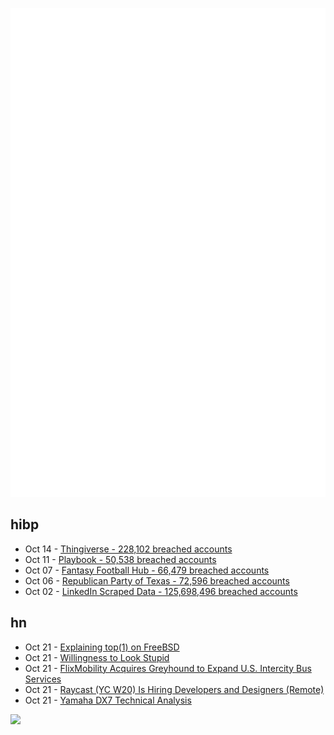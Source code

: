 ![Metrics](https://raw.githubusercontent.com/phixion/phixion/master/metrics.svg)

## hibp

<!--
for https://github.com/phixion/phixion/blob/main/.github/workflows/feeds.yml
-->
<!--START_SECTION:haveibeenpwnd-->
- Oct 14 - [Thingiverse - 228,102 breached accounts](https://haveibeenpwned.com/PwnedWebsites#Thingiverse)
- Oct 11 - [Playbook - 50,538 breached accounts](https://haveibeenpwned.com/PwnedWebsites#Playbook)
- Oct 07 - [Fantasy Football Hub - 66,479 breached accounts](https://haveibeenpwned.com/PwnedWebsites#FantasyFootballHub)
- Oct 06 - [Republican Party of Texas - 72,596 breached accounts](https://haveibeenpwned.com/PwnedWebsites#RepublicanPartyOfTexas)
- Oct 02 - [LinkedIn Scraped Data - 125,698,496 breached accounts](https://haveibeenpwned.com/PwnedWebsites#LinkedInScrape)
<!--END_SECTION:haveibeenpwnd-->

## hn

<!--
for https://github.com/phixion/phixion/blob/main/.github/workflows/feeds.yml
-->
<!--START_SECTION:hn-->
- Oct 21 - [Explaining top(1) on FreeBSD](https://klarasystems.com/articles/explaining-top1-on-freebsd/)
- Oct 21 - [Willingness to Look Stupid](https://danluu.com/look-stupid/)
- Oct 21 - [FlixMobility Acquires Greyhound to Expand U.S. Intercity Bus Services](https://corporate.flixbus.com/flixmobility-acquires-greyhound-to-expand-us-intercity-bus-services/)
- Oct 21 - [Raycast (YC W20) Is Hiring Developers and Designers (Remote)](https://www.raycast.com/jobs)
- Oct 21 - [Yamaha DX7 Technical Analysis](https://ajxs.me/blog/Yamaha_DX7_Technical_Analysis.html)
<!--END_SECTION:hn-->

<!--
for https://yhype.me
-->
![](https://hit.yhype.me/github/profile?user_id=13013670)
